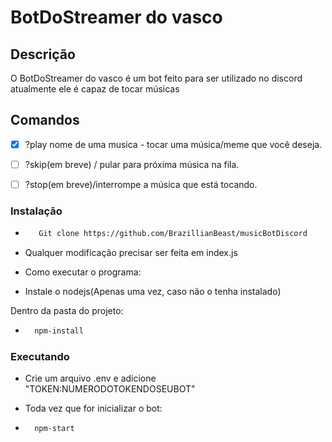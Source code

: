 # BotDoStreamer do vasco

## Descrição

O BotDoStreamer do vasco é um bot feito
para ser utilizado no discord atualmente
ele é capaz de tocar músicas

<!-- Comandos -->
## Comandos

- [x] ?play nome de uma musica - tocar uma música/meme que você deseja.

- [ ] ?skip(em breve) / pular para próxima música na fila.

- [ ] ?stop(em breve)/interrompe a música que está tocando.




### Instalação

* ```sh
     Git clone https://github.com/BrazillianBeast/musicBotDiscord
    ```


* Qualquer modificação precisar ser feita em index.js

* Como executar o programa:
* Instale o nodejs(Apenas uma vez, caso não o tenha instalado)

Dentro da pasta do projeto:
* ```sh
    npm-install
    ```



### Executando


* Crie um arquivo .env e adicione "TOKEN:NUMERODOTOKENDOSEUBOT"

* Toda vez que for inicializar o bot:
* ```sh
    npm-start
  ```

